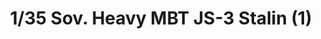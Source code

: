 ---
layout: product
title: "1/35 Sov. Heavy MBT JS-3 Stalin (1)"
price: "5300" 
desc: "Maketa"
img_path: "/assets/img/35211.webp"
brand: "N/A"
available: false
special_offer: false
new: false
soon: false
cat: "010000"
subcat: "010300"
subsubcat: "0N/A"
sifra: "35211"
popular: false
spec: false
---